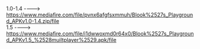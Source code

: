 1.0-1.4 ----> https://www.mediafire.com/file/pvnx6afgfsxmmuh/Blook%2527s_Playground_APKv1.0-1.4.zip/file    
    1.5 ----> https://www.mediafire.com/file/i1dwwoxmd0r64x0/Blook%2527s_Playground_APKv1.5_%2528muiltplayer%2529.apk/file
